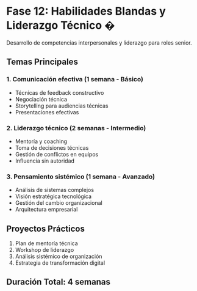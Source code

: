 # Fase 12: Habilidades Blandas y Liderazgo Técnico �

Desarrollo de competencias interpersonales y liderazgo para roles senior.

## Temas Principales

### 1. Comunicación efectiva (1 semana - Básico)
- Técnicas de feedback constructivo
- Negociación técnica
- Storytelling para audiencias técnicas
- Presentaciones efectivas

### 2. Liderazgo técnico (2 semanas - Intermedio)
- Mentoría y coaching
- Toma de decisiones técnicas
- Gestión de conflictos en equipos
- Influencia sin autoridad

### 3. Pensamiento sistémico (1 semana - Avanzado)
- Análisis de sistemas complejos
- Visión estratégica tecnológica
- Gestión del cambio organizacional
- Arquitectura empresarial

## Proyectos Prácticos
1. Plan de mentoría técnica
2. Workshop de liderazgo
3. Análisis sistémico de organización
4. Estrategia de transformación digital

## Duración Total: 4 semanas
